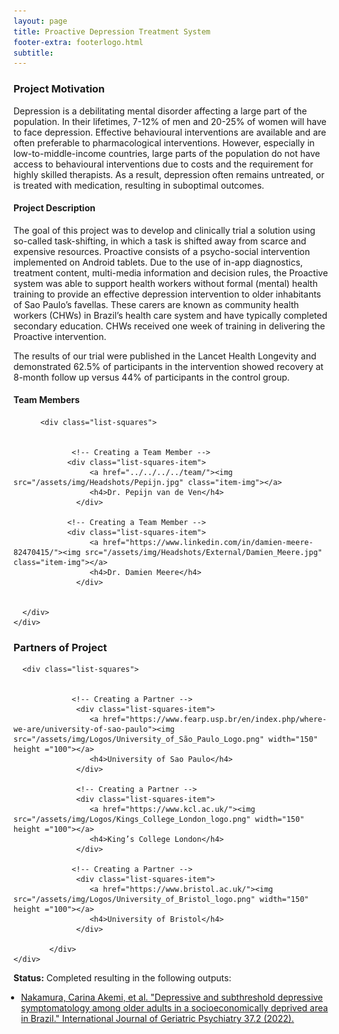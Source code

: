 ```yaml
---
layout: page
title: Proactive Depression Treatment System
footer-extra: footerlogo.html
subtitle: 
---
```



### Project Motivation
Depression is a debilitating mental disorder affecting a large part of the population. In their lifetimes, 7-12% of men and 20-25% of women will have to face depression. Effective behavioural interventions are available and are often preferable to pharmacological interventions. However, especially in low-to-middle-income countries, large parts of the population do not have access to behavioural interventions due to costs and the requirement for highly skilled therapists. As a result, depression often remains untreated, or is treated with medication, resulting in suboptimal outcomes. 

#### Project Description
The goal of this project was to develop and clinically trial a solution using so-called task-shifting, in which a task is shifted away from scarce and expensive resources. Proactive consists of a psycho-social intervention implemented on Android tablets. Due to the use of in-app diagnostics, treatment content, multi-media information and decision rules, the Proactive system was able to support health workers without formal (mental) health training to provide an effective depression intervention to older inhabitants of Sao Paulo’s favellas. These carers are known as community health workers (CHWs) in Brazil’s health care system and have typically completed secondary education. CHWs received one week of training in delivering the Proactive intervention. 

The results of our trial were published in the Lancet Health Longevity and demonstrated 62.5% of participants in the intervention showed recovery at 8-month follow up versus 44% of participants in the control group. 

#### Team Members 


<div class="container-fluid">
   
   <div class="row">
                 
          <div class="list-squares">
      
  
                 <!-- Creating a Team Member -->
               	<div class="list-squares-item">
                     <a href="../../../../team/"><img src="/assets/img/Headshots/Pepijn.jpg" class="item-img"></a>
                     <h4>Dr. Pepijn van de Ven</h4>
                  </div>
                  
                <!-- Creating a Team Member -->
               	<div class="list-squares-item">
                     <a href="https://www.linkedin.com/in/damien-meere-82470415/"><img src="/assets/img/Headshots/External/Damien_Meere.jpg" class="item-img"></a>
                     <h4>Dr. Damien Meere</h4>
                  </div>
                                 
              
      </div>
    </div>
</div>

### Partners of Project


<div class="container-fluid">
   
   <div class="row">
      
      <div class="list-squares">
                 
   
                 <!-- Creating a Partner -->
                  <div class="list-squares-item">
                     <a href="https://www.fearp.usp.br/en/index.php/where-we-are/university-of-sao-paulo"><img src="/assets/img/Logos/University_of_São_Paulo_Logo.png" width="150" height ="100"></a>
                     <h4>University of Sao Paulo</h4>
                  </div>
                  
                  <!-- Creating a Partner -->
                  <div class="list-squares-item">
                     <a href="https://www.kcl.ac.uk/"><img src="/assets/img/Logos/Kings_College_London_logo.png" width="150" height ="100"></a>
                     <h4>King’s College London</h4>
                  </div>                 
                                
                 <!-- Creating a Partner -->
                  <div class="list-squares-item">
                     <a href="https://www.bristol.ac.uk/"><img src="/assets/img/Logos/University_of_Bristol_logo.png" width="150" height ="100"></a>
                     <h4>University of Bristol</h4>
                  </div>
                  
            </div>
    </div>
</div>

                  
**Status:** Completed resulting in the following outputs: 

<ul style="PADDING-LEFT: 12px">
<li><a href ="https://onlinelibrary.wiley.com/doi/10.1002/gps.5665" > Nakamura, Carina Akemi, et al. "Depressive and subthreshold depressive symptomatology among older adults in a socioeconomically deprived area in Brazil." International Journal of Geriatric Psychiatry 37.2 (2022). </a> </li>
</ul>

